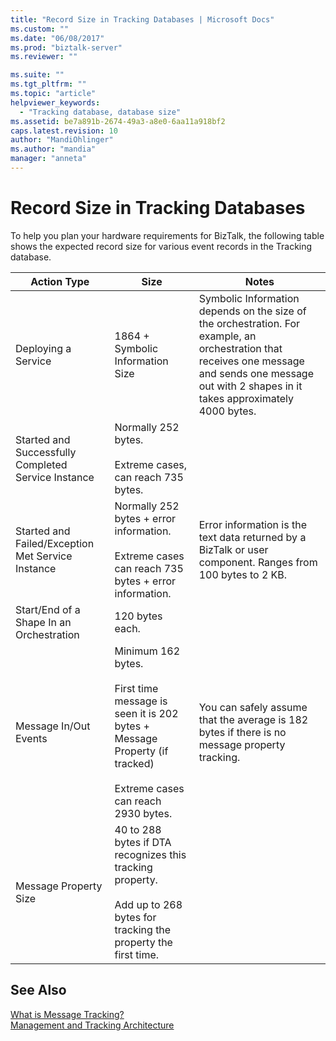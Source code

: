 ```yaml
---
title: "Record Size in Tracking Databases | Microsoft Docs"
ms.custom: ""
ms.date: "06/08/2017"
ms.prod: "biztalk-server"
ms.reviewer: ""

ms.suite: ""
ms.tgt_pltfrm: ""
ms.topic: "article"
helpviewer_keywords: 
  - "Tracking database, database size"
ms.assetid: be7a891b-2674-49a3-a8e0-6aa11a918bf2
caps.latest.revision: 10
author: "MandiOhlinger"
ms.author: "mandia"
manager: "anneta"
---
```

# Record Size in Tracking Databases
To help you plan your hardware requirements for BizTalk, the following table shows the expected record size for various event records in the Tracking database.  
  
|Action Type|Size|Notes|  
|-----------------|----------|-----------|  
|Deploying a Service|1864 + Symbolic Information Size|Symbolic Information depends on the size of the orchestration. For example, an orchestration that receives one message and sends one message out with 2 shapes in it takes approximately 4000 bytes.|  
|Started and Successfully Completed Service Instance|Normally 252 bytes.<br /><br /> Extreme cases, can reach 735 bytes.||  
|Started and Failed/Exception Met Service Instance|Normally 252 bytes + error information.<br /><br /> Extreme cases can reach 735 bytes + error information.|Error information is the text data returned by a BizTalk or user component. Ranges from 100 bytes to 2 KB.|  
|Start/End of a Shape In an Orchestration|120 bytes each.||  
|Message In/Out Events|Minimum 162 bytes.<br /><br /> First time message is seen it is 202 bytes + Message Property (if tracked)<br /><br /> Extreme cases can reach 2930 bytes.|You can safely assume that the average is 182 bytes if there is no message property tracking.|  
|Message Property Size|40 to 288 bytes if DTA recognizes this tracking property.<br /><br /> Add up to 268 bytes for tracking the property the first time.||  
  
## See Also  
 [What is Message Tracking?](../core/what-is-message-tracking.md)   
 [Management and Tracking Architecture](../core/management-and-tracking-architecture.md)